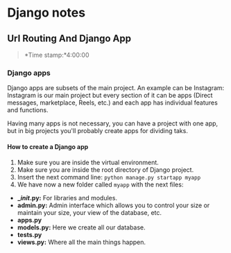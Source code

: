 # Django notes

## Url Routing And Django App
> *Time stamp:*4:00:00

### Django apps
Django apps are subsets of the main project. An example can be Instagram: Instagram is our main project but every section of it can be apps (Direct messages, marketplace, Reels, etc.) and each app has individual features and functions.

Having many apps is not necessary, you can have a project with one app, but in big projects you'll probably create apps for dividing taks.

#### How to create a Django app
1. Make sure you are inside the virtual environment.
2. Make sure you are inside the root directory of Django project.
3. Insert the next command line:
`python manage.py startapp myapp`
4. We have now a new folder called `myapp` with the next files:
  - **__init_.py:** For libraries and modules.
  - **admin.py:** Admin interface which allows you to control your size or maintain your size, your view of the database, etc.
  - **apps.py** 
  - **models.py:** Here we create all our database.
  - **tests.py** 
  - **views.py:** Where all the main things happen.

